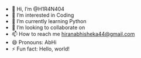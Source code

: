 - 👋 Hi, I’m @H1R4N404
- 👀 I’m interested in Coding 
- 🌱 I’m currently learning Python 
- 💞️ I’m looking to collaborate on 
- 📫 How to reach me hiranabhisheka44@gmail.com
- 😄 Pronouns: AbHi
- ⚡ Fun fact: Hello, world!

<!---
H1R4N404/H1R4N404 is a ✨ special ✨ repository because its `README.md` (this file) appears on your GitHub profile.
You can click the Preview link to take a look at your changes.
--->
